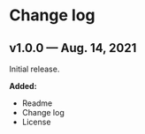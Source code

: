 # Change log

## v1.0.0 — Aug. 14, 2021

Initial release.

**Added:**

- Readme
- Change log
- License
